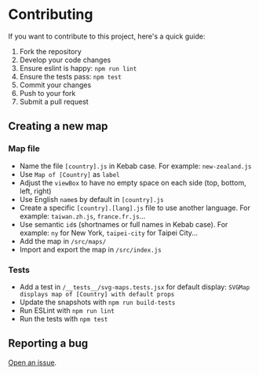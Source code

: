 # Contributing

If you want to contribute to this project, here's a quick guide:
1. Fork the repository
1. Develop your code changes
1. Ensure eslint is happy: `npm run lint`
1. Ensure the tests pass: `npm test`
1. Commit your changes
1. Push to your fork
1. Submit a pull request

## Creating a new map
### Map file
* Name the file `[country].js` in Kebab case. For example: `new-zealand.js`
* Use `Map of [Country]` as `label`
* Adjust the `viewBox` to have no empty space on each side (top, bottom, left, right)
* Use English `name`s by default in `[country].js`
* Create a specific `[country].[lang].js` file to use another language. For example: `taiwan.zh.js`, `france.fr.js`...
* Use semantic `id`s (shortnames or full names in Kebab case). For example: `ny` for New York, `taipei-city` for Taipei City...
* Add the map in `/src/maps/`
* Import and export the map in `/src/index.js`

### Tests
* Add a test in `/__tests__/svg-maps.tests.jsx` for default display: `SVGMap displays map of [Country] with default props`
* Update the snapshots with `npm run build-tests`
* Run ESLint with `npm run lint`
* Run the tests with `npm test`

## Reporting a bug
[Open an issue](https://github.com/VictorCazanave/react-svg-map/issues/new).
